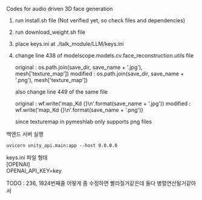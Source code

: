 Codes for audio driven 3D face generation

1. run install.sh file (Not verified yet, so check files and dependencies)
2. run download_weight.sh file
3. place keys.ini at ./talk_module/LLM/keys.ini
4. change line 438 of modelscope.models.cv.face_reconstruction.utils file

    original : os.path.join(save_dir, save_name + '.jpg'), mesh['texture_map']) 
    modified : os.path.join(save_dir, save_name + '.png'), mesh['texture_map'])

    also change line 449 of the same file 

    original : wf.write('map_Kd {}\n'.format(save_name + '.jpg'))
    modified : wf.write('map_Kd {}\n'.format(save_name + '.png'))

    since texturemap in pymeshlab only supports png files

백엔드 서버 실행
```
uvicorn unity_api.main:app --host 0.0.0.0
```

keys.ini 파일 형태  
[OPENAI]  
OPENAI_API_KEY=key

TODO : 236, 1824번째줄 어떻게 좀 수정하면 빨라질거같은데 둘다 병렬연산될거같아서